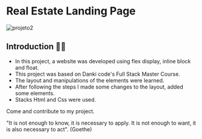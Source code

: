 # Real Estate Landing Page
![projeto2](https://user-images.githubusercontent.com/89031935/182506001-70d29b0e-d81e-47c3-aae3-623268af1410.jpg)

## Introduction 🧑‍💻

* In this project, a website was developed using flex display, inline block and float.
* This project was based on Danki code's Full Stack Master Course.
* The layout and manipulations of the elements were learned.
* After following the steps I made some changes to the layout, added some elements.
* Stacks Html and Css were used.


Come and contribute to my project. 

"It is not enough to know, it is necessary to apply. It is not enough to want, it is also necessary to act". (Goethe)
